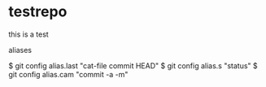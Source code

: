 # testrepo

this is a test

aliases

$ git config alias.last "cat-file commit HEAD"
$ git config alias.s    "status"
$ git config alias.cam  "commit -a -m"

